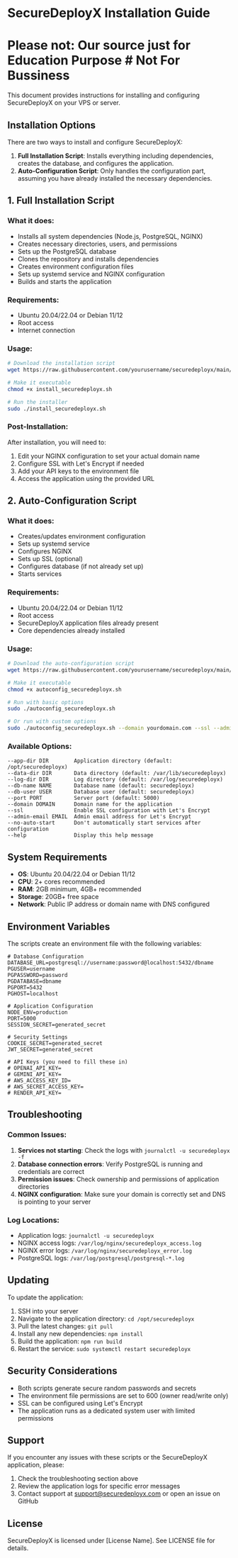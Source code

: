 # SecureDeployX Installation Guide
# Please not: Our source just for Education Purpose # Not For Bussiness #
This document provides instructions for installing and configuring SecureDeployX on your VPS or server.

## Installation Options

There are two ways to install and configure SecureDeployX:

1. **Full Installation Script**: Installs everything including dependencies, creates the database, and configures the application.
2. **Auto-Configuration Script**: Only handles the configuration part, assuming you have already installed the necessary dependencies.

## 1. Full Installation Script

### What it does:

- Installs all system dependencies (Node.js, PostgreSQL, NGINX)
- Creates necessary directories, users, and permissions
- Sets up the PostgreSQL database
- Clones the repository and installs dependencies
- Creates environment configuration files
- Sets up systemd service and NGINX configuration
- Builds and starts the application

### Requirements:

- Ubuntu 20.04/22.04 or Debian 11/12
- Root access
- Internet connection

### Usage:

```bash
# Download the installation script
wget https://raw.githubusercontent.com/yourusername/securedeployx/main/install_securedeployx.sh

# Make it executable
chmod +x install_securedeployx.sh

# Run the installer
sudo ./install_securedeployx.sh
```

### Post-Installation:

After installation, you will need to:

1. Edit your NGINX configuration to set your actual domain name
2. Configure SSL with Let's Encrypt if needed
3. Add your API keys to the environment file
4. Access the application using the provided URL

## 2. Auto-Configuration Script

### What it does:

- Creates/updates environment configuration
- Sets up systemd service
- Configures NGINX
- Sets up SSL (optional)
- Configures database (if not already set up)
- Starts services

### Requirements:

- Ubuntu 20.04/22.04 or Debian 11/12
- Root access
- SecureDeployX application files already present
- Core dependencies already installed

### Usage:

```bash
# Download the auto-configuration script
wget https://raw.githubusercontent.com/yourusername/securedeployx/main/autoconfig_securedeployx.sh

# Make it executable
chmod +x autoconfig_securedeployx.sh

# Run with basic options
sudo ./autoconfig_securedeployx.sh

# Or run with custom options
sudo ./autoconfig_securedeployx.sh --domain yourdomain.com --ssl --admin-email admin@example.com
```

### Available Options:

```
--app-dir DIR        Application directory (default: /opt/securedeployx)
--data-dir DIR       Data directory (default: /var/lib/securedeployx)
--log-dir DIR        Log directory (default: /var/log/securedeployx)
--db-name NAME       Database name (default: securedeployx)
--db-user USER       Database user (default: securedeployx)
--port PORT          Server port (default: 5000)
--domain DOMAIN      Domain name for the application
--ssl                Enable SSL configuration with Let's Encrypt
--admin-email EMAIL  Admin email address for Let's Encrypt
--no-auto-start      Don't automatically start services after configuration
--help               Display this help message
```

## System Requirements

- **OS**: Ubuntu 20.04/22.04 or Debian 11/12
- **CPU**: 2+ cores recommended
- **RAM**: 2GB minimum, 4GB+ recommended
- **Storage**: 20GB+ free space
- **Network**: Public IP address or domain name with DNS configured

## Environment Variables

The scripts create an environment file with the following variables:

```
# Database Configuration
DATABASE_URL=postgresql://username:password@localhost:5432/dbname
PGUSER=username
PGPASSWORD=password
PGDATABASE=dbname
PGPORT=5432
PGHOST=localhost

# Application Configuration
NODE_ENV=production
PORT=5000
SESSION_SECRET=generated_secret

# Security Settings
COOKIE_SECRET=generated_secret
JWT_SECRET=generated_secret

# API Keys (you need to fill these in)
# OPENAI_API_KEY=
# GEMINI_API_KEY=
# AWS_ACCESS_KEY_ID=
# AWS_SECRET_ACCESS_KEY=
# RENDER_API_KEY=
```

## Troubleshooting

### Common Issues:

1. **Services not starting**: Check the logs with `journalctl -u securedeployx -f`
2. **Database connection errors**: Verify PostgreSQL is running and credentials are correct
3. **Permission issues**: Check ownership and permissions of application directories
4. **NGINX configuration**: Make sure your domain is correctly set and DNS is pointing to your server

### Log Locations:

- Application logs: `journalctl -u securedeployx`
- NGINX access logs: `/var/log/nginx/securedeployx_access.log`
- NGINX error logs: `/var/log/nginx/securedeployx_error.log`
- PostgreSQL logs: `/var/log/postgresql/postgresql-*.log`

## Updating

To update the application:

1. SSH into your server
2. Navigate to the application directory: `cd /opt/securedeployx`
3. Pull the latest changes: `git pull`
4. Install any new dependencies: `npm install`
5. Build the application: `npm run build`
6. Restart the service: `sudo systemctl restart securedeployx`

## Security Considerations

- Both scripts generate secure random passwords and secrets
- The environment file permissions are set to 600 (owner read/write only)
- SSL can be configured using Let's Encrypt
- The application runs as a dedicated system user with limited permissions

## Support

If you encounter any issues with these scripts or the SecureDeployX application, please:

1. Check the troubleshooting section above
2. Review the application logs for specific error messages
3. Contact support at support@securedeployx.com or open an issue on GitHub

## License

SecureDeployX is licensed under [License Name]. See LICENSE file for details.
